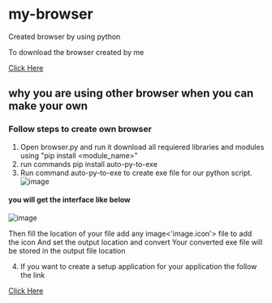 # my-browser
Created browser by using python

To download the browser created by me 

<a href="https://drive.google.com/file/d/1v7-TTqlB2zgM4hDdNOPtXo3U7HHhzwi9/view?usp=share_link">Click Here<a/>

## why you are using other browser when you can make your own
### Follow steps to create own browser
1. Open browser.py and run it 
    download all requiered libraries and modules using "pip install <module_name>"
2. run commands pip install auto-py-to-exe
3. Run command auto-py-to-exe to create exe file for our python script. 
![image](https://user-images.githubusercontent.com/100562544/193628788-40e17ef1-9832-48e7-8bf5-d166fb860c9b.png)

  #### you will get the interface like below
  
  
  ![image](https://user-images.githubusercontent.com/100562544/193630620-c5f1d1ce-4653-43bc-aa81-4197fb98fd66.png)
  
  
  Then fill the location of your file add any image<'image.icon'> file to add the icon
  And set the output location and convert
  Your converted exe file will be stored in the output file location
  
 4. If you want to create a setup application for your application the follow the link
 
 <a href="https://www.geeksforgeeks.org/convert-python-code-to-a-software-to-install-on-windows-using-inno-setup-compiler/#:~:text=Convert%20Python%20Code%20to%20a%20Software%20to%20Install,Application%20shortcuts%20and%20Click%20on%20Next.%20More%20items" >Click Here<a/>





